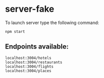 # server-fake

To launch server type the following command:

```
npm start
```

## Endpoints available:

```
localhost:3004/hotels
localhost:3004/restaurants
localhost:3004/flights
localhost:3004/places
```


